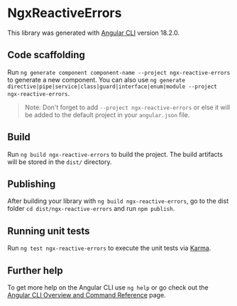# NgxReactiveErrors

This library was generated with [Angular CLI](https://github.com/angular/angular-cli) version 18.2.0.

## Code scaffolding

Run `ng generate component component-name --project ngx-reactive-errors` to generate a new component. You can also use `ng generate directive|pipe|service|class|guard|interface|enum|module --project ngx-reactive-errors`.
> Note: Don't forget to add `--project ngx-reactive-errors` or else it will be added to the default project in your `angular.json` file. 

## Build

Run `ng build ngx-reactive-errors` to build the project. The build artifacts will be stored in the `dist/` directory.

## Publishing

After building your library with `ng build ngx-reactive-errors`, go to the dist folder `cd dist/ngx-reactive-errors` and run `npm publish`.

## Running unit tests

Run `ng test ngx-reactive-errors` to execute the unit tests via [Karma](https://karma-runner.github.io).

## Further help

To get more help on the Angular CLI use `ng help` or go check out the [Angular CLI Overview and Command Reference](https://angular.dev/tools/cli) page.

